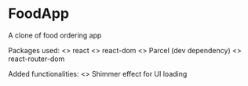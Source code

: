 # FoodApp

A clone of food ordering app

Packages used:
<> react
<> react-dom
<> Parcel (dev dependency)
<> react-router-dom

Added functionalities:
<> Shimmer effect for UI loading
